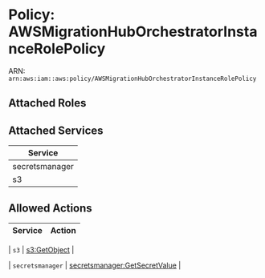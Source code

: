 # Policy: AWSMigrationHubOrchestratorInstanceRolePolicy

ARN: `arn:aws:iam::aws:policy/AWSMigrationHubOrchestratorInstanceRolePolicy`

## Attached Roles

## Attached Services

| Service |
|---------|
| secretsmanager |
| s3 |

## Allowed Actions

| Service | Action |
|:-------:|--------|

| `s3` | [s3:GetObject](../actions.md#s3:getobject) |

| `secretsmanager` | [secretsmanager:GetSecretValue](../actions.md#secretsmanager:getsecretvalue) |
